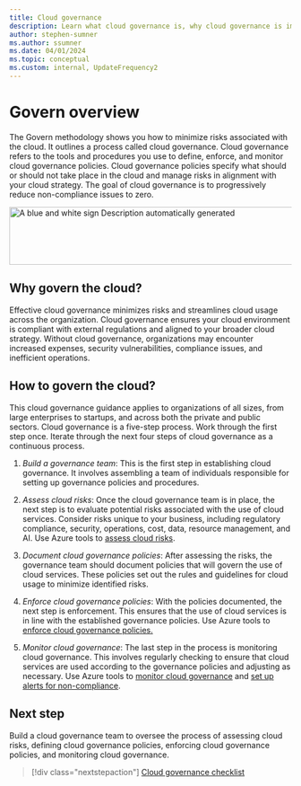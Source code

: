 ```yaml
---
title: Cloud governance
description: Learn what cloud governance is, why cloud governance is important, and how to establish governance in the cloud.
author: stephen-sumner
ms.author: ssumner
ms.date: 04/01/2024
ms.topic: conceptual
ms.custom: internal, UpdateFrequency2
---
```


# Govern overview

The Govern methodology shows you how to minimize risks associated with the cloud. It outlines a process called cloud governance. Cloud governance refers to the tools and procedures you use to define, enforce, and monitor cloud governance policies. Cloud governance policies specify what should or should not take place in the cloud and manage risks in alignment with your cloud strategy. The goal of cloud governance is to progressively reduce non-compliance issues to zero.

<img src="c:\GitHub\cloud-adoption-framework-pr\docs\govern/media/image1.png" style="width:6.5in;height:1.07569in" alt="A blue and white sign Description automatically generated" />

## Why govern the cloud?

Effective cloud governance minimizes risks and streamlines cloud usage across the organization. Cloud governance ensures your cloud environment is compliant with external regulations and aligned to your broader cloud strategy. Without cloud governance, organizations may encounter increased expenses, security vulnerabilities, compliance issues, and inefficient operations.

## How to govern the cloud?

This cloud governance guidance applies to organizations of all sizes, from large enterprises to startups, and across both the private and public sectors. Cloud governance is a five-step process. Work through the first step once. Iterate through the next four steps of cloud governance as a continuous process.

1.  *Build a governance team*: This is the first step in establishing cloud governance. It involves assembling a team of individuals responsible for setting up governance policies and procedures.

<!-- -->

2.  *Assess cloud risks*: Once the cloud governance team is in place, the next step is to evaluate potential risks associated with the use of cloud services. Consider risks unique to your business, including regulatory compliance, security, operations, cost, data, resource management, and AI. Use Azure tools to [assess cloud risks](https://ppc-word-edit.officeapps.live.com/we/wordeditorframe.aspx?ui=en-US&rs=en-US&wopisrc=https%3A%2F%2Fmicrosoft-my.sharepoint.com%2Fpersonal%2Fssumner_microsoft_com%2F_vti_bin%2Fwopi.ashx%2Ffiles%2F7740e4123e93454299433c7c8ed2ae4b&wdlor=c10849B9E-7989-4A04-A19A-2317C4D6D166&wdenableroaming=1&wdfr=1&mscc=1&wdodb=1&hid=824BBBF7-DC93-4220-9C2D-E538E27B48B3.0&uih=sharepointcom&wdlcid=en-US&jsapi=1&jsapiver=v2&corrid=17be43da-cf45-43e4-66cf-b27125506ab8&usid=17be43da-cf45-43e4-66cf-b27125506ab8&newsession=1&sftc=1&uihit=docaspx&muv=1&cac=1&sams=1&mtf=1&sfp=1&sdp=1&hch=1&hwfh=1&dchat=1&sc=%7B%22pmo%22%3A%22https%3A%2F%2Fmicrosoft-my.sharepoint.com%22%2C%22pmshare%22%3Atrue%7D&ctp=LeastProtected&rct=Normal&wdorigin=Outlook-Body.Sharing.ServerTransfer&wdhostclicktime=1709846847570&instantedit=1&wopicomplete=1&wdredirectionreason=Unified_SingleFlush#_Azure_facilitation:_Identifying).

<!-- -->

3.  *Document cloud governance policies*: After assessing the risks, the governance team should document policies that will govern the use of cloud services. These policies set out the rules and guidelines for cloud usage to minimize identified risks.

<!-- -->

4.  *Enforce cloud governance policies*: With the policies documented, the next step is enforcement. This ensures that the use of cloud services is in line with the established governance policies. Use Azure tools to [enforce cloud governance policies.](https://ppc-word-edit.officeapps.live.com/we/wordeditorframe.aspx?ui=en-US&rs=en-US&wopisrc=https%3A%2F%2Fmicrosoft-my.sharepoint.com%2Fpersonal%2Fssumner_microsoft_com%2F_vti_bin%2Fwopi.ashx%2Ffiles%2F7740e4123e93454299433c7c8ed2ae4b&wdlor=c10849B9E-7989-4A04-A19A-2317C4D6D166&wdenableroaming=1&wdfr=1&mscc=1&wdodb=1&hid=824BBBF7-DC93-4220-9C2D-E538E27B48B3.0&uih=sharepointcom&wdlcid=en-US&jsapi=1&jsapiver=v2&corrid=17be43da-cf45-43e4-66cf-b27125506ab8&usid=17be43da-cf45-43e4-66cf-b27125506ab8&newsession=1&sftc=1&uihit=docaspx&muv=1&cac=1&sams=1&mtf=1&sfp=1&sdp=1&hch=1&hwfh=1&dchat=1&sc=%7B%22pmo%22%3A%22https%3A%2F%2Fmicrosoft-my.sharepoint.com%22%2C%22pmshare%22%3Atrue%7D&ctp=LeastProtected&rct=Normal&wdorigin=Outlook-Body.Sharing.ServerTransfer&wdhostclicktime=1709846847570&instantedit=1&wopicomplete=1&wdredirectionreason=Unified_SingleFlush#_Azure_facilitation:_Enforcing)

<!-- -->

5.  *Monitor cloud governance*: The last step in the process is monitoring cloud governance. This involves regularly checking to ensure that cloud services are used according to the governance policies and adjusting as necessary. Use Azure tools to [monitor cloud governance](https://ppc-word-edit.officeapps.live.com/we/wordeditorframe.aspx?ui=en-US&rs=en-US&wopisrc=https%3A%2F%2Fmicrosoft-my.sharepoint.com%2Fpersonal%2Fssumner_microsoft_com%2F_vti_bin%2Fwopi.ashx%2Ffiles%2F7740e4123e93454299433c7c8ed2ae4b&wdlor=c10849B9E-7989-4A04-A19A-2317C4D6D166&wdenableroaming=1&wdfr=1&mscc=1&wdodb=1&hid=824BBBF7-DC93-4220-9C2D-E538E27B48B3.0&uih=sharepointcom&wdlcid=en-US&jsapi=1&jsapiver=v2&corrid=17be43da-cf45-43e4-66cf-b27125506ab8&usid=17be43da-cf45-43e4-66cf-b27125506ab8&newsession=1&sftc=1&uihit=docaspx&muv=1&cac=1&sams=1&mtf=1&sfp=1&sdp=1&hch=1&hwfh=1&dchat=1&sc=%7B%22pmo%22%3A%22https%3A%2F%2Fmicrosoft-my.sharepoint.com%22%2C%22pmshare%22%3Atrue%7D&ctp=LeastProtected&rct=Normal&wdorigin=Outlook-Body.Sharing.ServerTransfer&wdhostclicktime=1709846847570&instantedit=1&wopicomplete=1&wdredirectionreason=Unified_SingleFlush#_Azure_facilitation:_Configuring) and [set up alerts for non-compliance](https://ppc-word-edit.officeapps.live.com/we/wordeditorframe.aspx?ui=en-US&rs=en-US&wopisrc=https%3A%2F%2Fmicrosoft-my.sharepoint.com%2Fpersonal%2Fssumner_microsoft_com%2F_vti_bin%2Fwopi.ashx%2Ffiles%2F7740e4123e93454299433c7c8ed2ae4b&wdlor=c10849B9E-7989-4A04-A19A-2317C4D6D166&wdenableroaming=1&wdfr=1&mscc=1&wdodb=1&hid=824BBBF7-DC93-4220-9C2D-E538E27B48B3.0&uih=sharepointcom&wdlcid=en-US&jsapi=1&jsapiver=v2&corrid=17be43da-cf45-43e4-66cf-b27125506ab8&usid=17be43da-cf45-43e4-66cf-b27125506ab8&newsession=1&sftc=1&uihit=docaspx&muv=1&cac=1&sams=1&mtf=1&sfp=1&sdp=1&hch=1&hwfh=1&dchat=1&sc=%7B%22pmo%22%3A%22https%3A%2F%2Fmicrosoft-my.sharepoint.com%22%2C%22pmshare%22%3Atrue%7D&ctp=LeastProtected&rct=Normal&wdorigin=Outlook-Body.Sharing.ServerTransfer&wdhostclicktime=1709846847570&instantedit=1&wopicomplete=1&wdredirectionreason=Unified_SingleFlush#_Azure_facilitation_of).

## Next step

Build a cloud governance team to oversee the process of assessing cloud risks, defining cloud governance policies, enforcing cloud governance policies, and monitoring cloud governance.

> [!div class="nextstepaction"]
> [Cloud governance checklist](cloud-governance-checklist.md)

